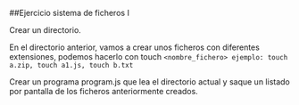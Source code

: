 ##Ejercicio sistema de ficheros I

Crear un directorio.

En el directorio anterior, vamos a crear unos ficheros con diferentes extensiones, podemos hacerlo con touch `<nombre_fichero> ejemplo: touch a.zip, touch a1.js, touch b.txt`

Crear un programa program.js que lea el directorio actual y saque un listado por pantalla de los ficheros anteriormente creados.